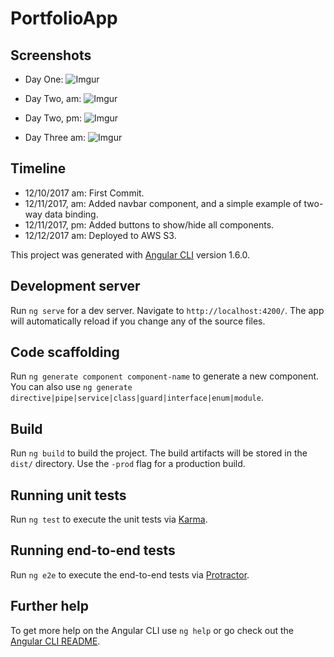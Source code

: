 # PortfolioApp

## Screenshots

+ Day One: 
![Imgur](https://i.imgur.com/PWXYn4d.jpg)

+ Day Two, am:
![Imgur](https://i.imgur.com/ojg31WB.jpg)

+ Day Two, pm: 
![Imgur](https://i.imgur.com/aitss9U.jpg)

+ Day Three am:
![Imgur](https://i.imgur.com/mAhzWol.jpg)

## Timeline

+ 12/10/2017 am: First Commit. 
+ 12/11/2017, am: Added navbar component, and a simple example of two-way data binding.
+ 12/11/2017, pm: Added buttons to show/hide all components. 
+ 12/12/2017 am: Deployed to AWS S3. 







This project was generated with [Angular CLI](https://github.com/angular/angular-cli) version 1.6.0.

## Development server

Run `ng serve` for a dev server. Navigate to `http://localhost:4200/`. The app will automatically reload if you change any of the source files.

## Code scaffolding

Run `ng generate component component-name` to generate a new component. You can also use `ng generate directive|pipe|service|class|guard|interface|enum|module`.

## Build

Run `ng build` to build the project. The build artifacts will be stored in the `dist/` directory. Use the `-prod` flag for a production build.

## Running unit tests

Run `ng test` to execute the unit tests via [Karma](https://karma-runner.github.io).

## Running end-to-end tests

Run `ng e2e` to execute the end-to-end tests via [Protractor](http://www.protractortest.org/).

## Further help

To get more help on the Angular CLI use `ng help` or go check out the [Angular CLI README](https://github.com/angular/angular-cli/blob/master/README.md).
